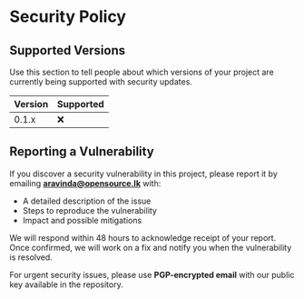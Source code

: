 # Security Policy

## Supported Versions

Use this section to tell people about which versions of your project are
currently being supported with security updates.

| Version | Supported          |
| ------- | ------------------ |
| 0.1.x   | ❌ |

## Reporting a Vulnerability

If you discover a security vulnerability in this project, please report it by emailing **aravinda@opensource.lk** with:
- A detailed description of the issue
- Steps to reproduce the vulnerability
- Impact and possible mitigations

We will respond within 48 hours to acknowledge receipt of your report. Once confirmed, we will work on a fix and notify you when the vulnerability is resolved.

For urgent security issues, please use **PGP-encrypted email** with our public key available in the repository.
